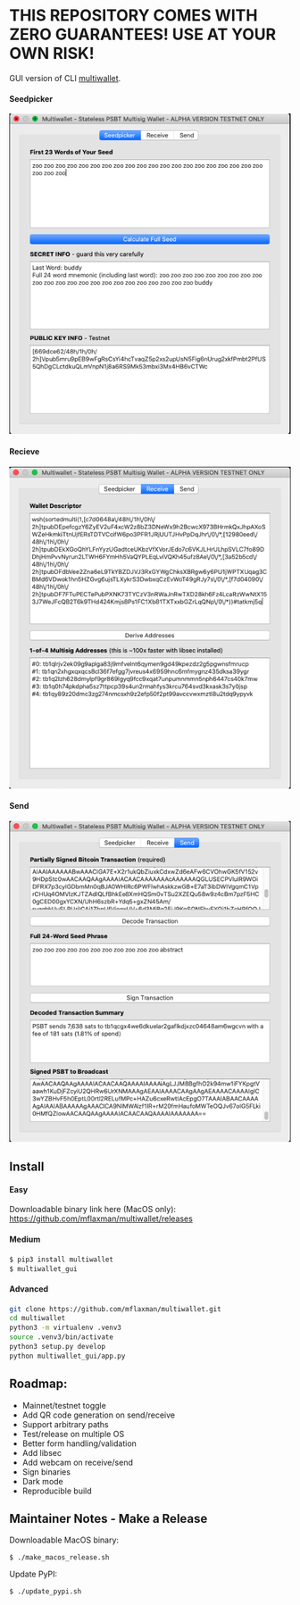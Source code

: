# THIS REPOSITORY COMES WITH ZERO GUARANTEES! USE AT YOUR OWN RISK!

GUI version of CLI [multiwallet](https://twitter.com/mflaxman/status/1321503036724989952).

#### Seedpicker
![](https://raw.githubusercontent.com/mflaxman/multiwallet/main/images/seedpicker.png)

#### Recieve
![](https://raw.githubusercontent.com/mflaxman/multiwallet/main/images/receive.png)

#### Send
![](https://raw.githubusercontent.com/mflaxman/multiwallet/main/images/send.png)

## Install

#### Easy
Downloadable binary link here (MacOS only):  
<https://github.com/mflaxman/multiwallet/releases>

#### Medium
```bash
$ pip3 install multiwallet
$ multiwallet_gui
```

#### Advanced
```bash
git clone https://github.com/mflaxman/multiwallet.git
cd multiwallet
python3 -m virtualenv .venv3
source .venv3/bin/activate
python3 setup.py develop
python multiwallet_gui/app.py 
```

## Roadmap:
* Mainnet/testnet toggle
* Add QR code generation on send/receive
* Support arbitrary paths
* Test/release on multiple OS
* Better form handling/validation
* Add libsec
* Add webcam on receive/send
* Sign binaries
* Dark mode
* Reproducible build

## Maintainer Notes - Make a Release

Downloadable MacOS binary:
```
$ ./make_macos_release.sh 
```

Update PyPI:
```
$ ./update_pypi.sh
```
